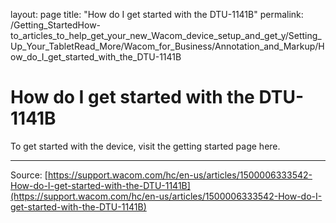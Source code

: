 layout: page
title: "How do I get started with the DTU-1141B"
permalink: /Getting_StartedHow-to_articles_to_help_get_your_new_Wacom_device_setup_and_get_y/Setting_Up_Your_TabletRead_More/Wacom_for_Business/Annotation_and_Markup/How_do_I_get_started_with_the_DTU-1141B

# How do I get started with the DTU-1141B

To get started with the device, visit the getting started page here.

---
Source: [https://support.wacom.com/hc/en-us/articles/1500006333542-How-do-I-get-started-with-the-DTU-1141B](https://support.wacom.com/hc/en-us/articles/1500006333542-How-do-I-get-started-with-the-DTU-1141B)
